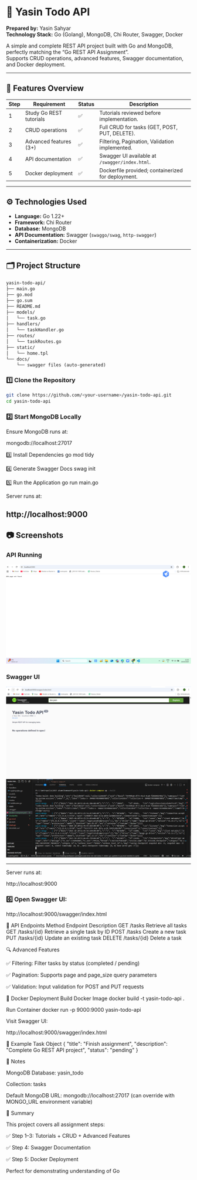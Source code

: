 # 🐹 Yasin Todo API
**Prepared by:** Yasin Sahyar  
**Technology Stack:** Go (Golang), MongoDB, Chi Router, Swagger, Docker  

A simple and complete REST API project built with Go and MongoDB, perfectly matching the “Go REST API Assignment”.  
Supports CRUD operations, advanced features, Swagger documentation, and Docker deployment.

---

## 🚀 Features Overview

| Step | Requirement                  | Status | Description                                         |
|------|------------------------------|--------|-----------------------------------------------------|
| 1    | Study Go REST tutorials      | ✅      | Tutorials reviewed before implementation.          |
| 2    | CRUD operations             | ✅      | Full CRUD for tasks (GET, POST, PUT, DELETE).     |
| 3    | Advanced features (3+)      | ✅      | Filtering, Pagination, Validation implemented.    |
| 4    | API documentation           | ✅      | Swagger UI available at `/swagger/index.html`.     |
| 5    | Docker deployment           | ✅      | Dockerfile provided; containerized for deployment.|

---

## ⚙️ Technologies Used

- **Language:** Go 1.22+  
- **Framework:** Chi Router  
- **Database:** MongoDB  
- **API Documentation:** Swagger (`swaggo/swag`, `http-swagger`)  
- **Containerization:** Docker  

---


## 🗂 Project Structure

```plaintext
yasin-todo-api/
├── main.go
├── go.mod
├── go.sum
├── README.md
├── models/
│   └── task.go
├── handlers/
│   └── taskHandler.go
├── routes/
│   └── taskRoutes.go
├── static/
│   └── home.tpl
└── docs/
    └── swagger files (auto-generated)

```


### 1️⃣ Clone the Repository
```bash
git clone https://github.com/<your-username>/yasin-todo-api.git
cd yasin-todo-api
```

### 2️⃣ Start MongoDB Locally

Ensure MongoDB runs at:

mongodb://localhost:27017

3️⃣ Install Dependencies
go mod tidy

4️⃣ Generate Swagger Docs
swag init

5️⃣ Run the Application
go run main.go


Server runs at:

http://localhost:9000
---

## 📷 Screenshots

### API Running
![API Running](/images/Screenshot%2020251.png)

### Swagger UI
![Swagger UI](/images/Screenshot%2020252.png)
![Swagger UI](/images/Screenshot%2020253.png)

---


Server runs at:

http://localhost:9000

### 6️⃣ Open Swagger UI:

http://localhost:9000/swagger/index.html


🧩 API Endpoints
Method	Endpoint	Description
GET	/tasks	Retrieve all tasks
GET	/tasks/{id}	Retrieve a single task by ID
POST	/tasks	Create a new task
PUT	/tasks/{id}	Update an existing task
DELETE	/tasks/{id}	Delete a task

🔍 Advanced Features

✅ Filtering: Filter tasks by status (completed / pending)

✅ Pagination: Supports page and page_size query parameters

✅ Validation: Input validation for POST and PUT requests

🐳 Docker Deployment
Build Docker Image
docker build -t yasin-todo-api .

Run Container
docker run -p 9000:9000 yasin-todo-api


Visit Swagger UI:

http://localhost:9000/swagger/index.html

🧾 Example Task Object
{
  "title": "Finish assignment",
  "description": "Complete Go REST API project",
  "status": "pending"
}

🧠 Notes

MongoDB Database: yasin_todo

Collection: tasks

Default MongoDB URL: mongodb://localhost:27017 (can override with MONGO_URL environment variable)

🏁 Summary

This project covers all assignment steps:

✅ Step 1–3: Tutorials + CRUD + Advanced Features

✅ Step 4: Swagger Documentation

✅ Step 5: Docker Deployment

Perfect for demonstrating understanding of Go
